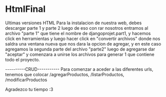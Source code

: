 # HtmlFinal
Ultimas versiones HTML
Para la instalacion de nuestra web, debes descargar parte 1 y parte 2 luego de eso con rar nosotros entramos al archivo "parte 1" que tiene el nombre de djangoprojet.part1, y hacemos click en herramientas y luego hacer click en "convertir archivos" donde nos saldra una ventana nueva que nos dara la opcion de agregar, y en este caso agregamos la segunda parte del archivo "parte2" luego de agregarse dar "aceptar" y comenzara a unirse los archivos para generar 1 que contiene todo el proyecto. 

----------CRUD-----------
Para comenzar a aceder a las diferentes urls, tenemos que colocar /agregarProductos, /listarProductos, /modificarProductos

Agradezco tu tiempo :3

